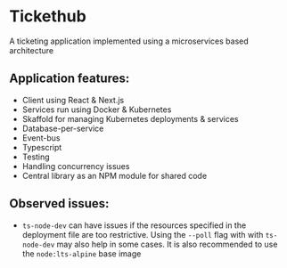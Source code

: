 # Tickethub
A ticketing application implemented using a microservices based architecture

## Application features:
- Client using React & Next.js
- Services run using Docker & Kubernetes
- Skaffold for managing Kubernetes deployments & services
- Database-per-service
- Event-bus
- Typescript
- Testing
- Handling concurrency issues
- Central library as an NPM module for shared code 

## Observed issues:
- `ts-node-dev` can have issues if the resources specified in the deployment file
  are too restrictive. Using the `--poll` flag with with `ts-node-dev` may also help in some cases. It is also recommended
  to use the `node:lts-alpine` base image
